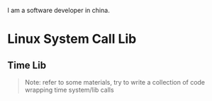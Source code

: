 I am a software developer in china.

# Linux System Call Lib 
## Time Lib
>Note: refer to some materials, try to write a collection of code wrapping time system/lib calls

